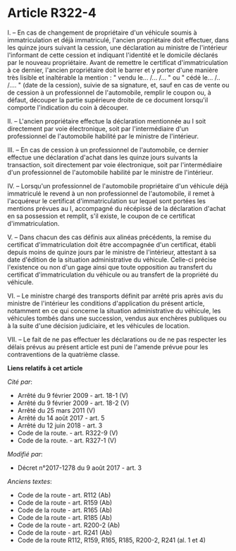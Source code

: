 # Article R322-4

I. – En cas de changement de propriétaire d'un véhicule soumis à immatriculation et déjà immatriculé, l'ancien propriétaire
doit effectuer, dans les quinze jours suivant la cession, une déclaration au ministre de l'intérieur l'informant de cette
cession et indiquant l'identité et le domicile déclarés par le nouveau propriétaire. Avant de remettre le certificat
d'immatriculation à ce dernier, l'ancien propriétaire doit le barrer et y porter d'une manière très lisible et inaltérable la
mention : " vendu le... /... /... " ou " cédé le... /.. /.... " (date de la cession), suivie de sa signature, et, sauf en cas
de vente ou de cession à un professionnel de l'automobile, remplir le coupon ou, à défaut, découper la partie supérieure
droite de ce document lorsqu'il comporte l'indication du coin à découper.

II. – L'ancien propriétaire effectue la déclaration mentionnée au I soit directement par voie électronique, soit par
l'intermédiaire d'un professionnel de l'automobile habilité par le ministre de l'intérieur.

III. – En cas de cession à un professionnel de l'automobile, ce dernier effectue une déclaration d'achat dans les quinze
jours suivants la transaction, soit directement par voie électronique, soit par l'intermédiaire d'un professionnel de
l'automobile habilité par le ministre de l'intérieur.

IV. – Lorsqu'un professionnel de l'automobile propriétaire d'un véhicule déjà immatriculé le revend à un non professionnel de
l'automobile, il remet à l'acquéreur le certificat d'immatriculation sur lequel sont portées les mentions prévues au I,
accompagné du récépissé de la déclaration d'achat en sa possession et remplit, s'il existe, le coupon de ce certificat
d'immatriculation.

V. – Dans chacun des cas définis aux alinéas précédents, la remise du certificat d'immatriculation doit être accompagnée d'un
certificat, établi depuis moins de quinze jours par le ministre de l'intérieur, attestant à sa date d'édition de la situation
administrative du véhicule. Celle-ci précise l'existence ou non d'un gage ainsi que toute opposition au transfert du
certificat d'immatriculation du véhicule ou au transfert de la propriété du véhicule.

VI. – Le ministre chargé des transports définit par arrêté pris après avis du ministre de l'intérieur les conditions
d'application du présent article, notamment en ce qui concerne la situation administrative du véhicule, les véhicules tombés
dans une succession, vendus aux enchères publiques ou à la suite d'une décision judiciaire, et les véhicules de location.

VII. – Le fait de ne pas effectuer les déclarations ou de ne pas respecter les délais prévus au présent article est puni de
l'amende prévue pour les contraventions de la quatrième classe.

**Liens relatifs à cet article**

_Cité par_:

  - Arrêté du 9 février 2009 - art. 18-1 (V)
  - Arrêté du 9 février 2009 - art. 18-2 (V)
  - Arrêté du 25 mars 2011 (V)
  - Arrêté du 14 août 2017 - art. 5
  - Arrêté du 12 juin 2018 - art. 3
  - Code de la route. - art. R322-9 (V)
  - Code de la route. - art. R327-1 (V)

_Modifié par_:

  - Décret n°2017-1278 du 9 août 2017 - art. 3

_Anciens textes_:

  - Code de la route - art. R112 (Ab)
  - Code de la route - art. R159 (Ab)
  - Code de la route - art. R165 (Ab)
  - Code de la route - art. R185 (Ab)
  - Code de la route - art. R200-2 (Ab)
  - Code de la route - art. R241 (Ab)
  - Code de la route R112, R159, R165, R185, R200-2, R241 (al. 1 et 4)
